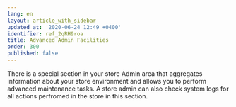```yaml
---
lang: en
layout: article_with_sidebar
updated_at: '2020-06-24 12:49 +0400'
identifier: ref_2qRH9roa
title: Advanced Admin Facilities
order: 300
published: false
---
```

There is a special section in your store Admin area that aggregates information about your store environment and allows you to perform advanced maintenance tasks. A store admin can also check system logs for all actions perfromed in the store in this section.
